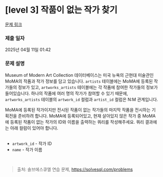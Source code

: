 # [level 3] 작품이 없는 작가 찾기

[문제 링크](https://solvesql.com/problems/artists-without-artworks/) 

### 제출 일자

2025년 04월 11일 01:42

### 문제 설명

<p> Museum of Modern Art Collection 데이터베이스는 미국 뉴욕의 근현대 미술관인 MoMA의 작품과 작가 정보를 담고 있습니다. <code>artists</code> 테이블에는 MoMA에 등록된 작가들의 정보가 있고, <code>artworks_artists</code> 테이블에는 각 작품에 참여한 작가들의 정보가 들어있습니다. 하나의 작품에 여러 명의 작가가 참여할 수 있기 때문에, <code>artworks_artists</code> 테이블의 <code>artwork_id</code> 컬럼과 <code>artist_id</code> 컬럼은 N:M 관계입니다.
<br>

MoMA에 등록된 작가이지만 전시된 작품이 없는 작가들의 마지막 작품을 전시하는 기획전을 준비하려 합니다. MoMA에 등록되어있고, 현재 살아있지 않은 작가 중 MoMA에 등록된 작품이 없는 작가의 ID와 이름을 출력하는 쿼리를 작성해주세요. 쿼리 결과에는 아래 컬럼이 있어야 합니다.
<br>
<br>
- <code>artwork_id</code> - 작가 ID
- <code>name</code> - 작가 이름
<br>
</p>

> 출처: 솔브에스큐엘 연습 문제, https://solvesql.com/problems
